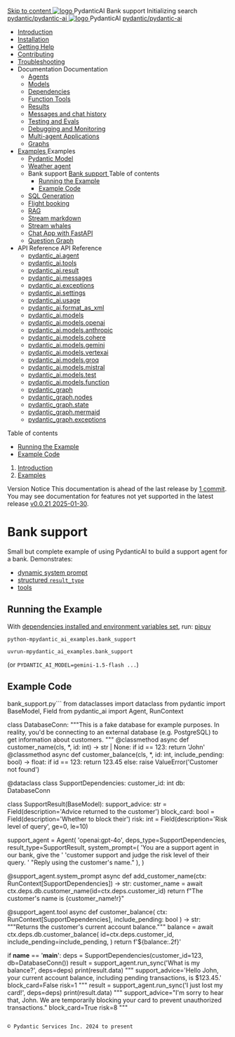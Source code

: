 [ Skip to content ](https://ai.pydantic.dev/examples/bank-support/<#running-the-example>)
[ ![logo](https://ai.pydantic.dev/img/logo-white.svg) ](https://ai.pydantic.dev/examples/bank-support/<../..> "PydanticAI")
PydanticAI 
Bank support 
Initializing search 
[ pydantic/pydantic-ai  ](https://ai.pydantic.dev/examples/bank-support/<https:/github.com/pydantic/pydantic-ai> "Go to repository")
[ ![logo](https://ai.pydantic.dev/img/logo-white.svg) ](https://ai.pydantic.dev/examples/bank-support/<../..> "PydanticAI") PydanticAI 
[ pydantic/pydantic-ai  ](https://ai.pydantic.dev/examples/bank-support/<https:/github.com/pydantic/pydantic-ai> "Go to repository")
  * [ Introduction  ](https://ai.pydantic.dev/examples/bank-support/<../..>)
  * [ Installation  ](https://ai.pydantic.dev/examples/bank-support/install/>)
  * [ Getting Help  ](https://ai.pydantic.dev/examples/bank-support/help/>)
  * [ Contributing  ](https://ai.pydantic.dev/examples/bank-support/contributing/>)
  * [ Troubleshooting  ](https://ai.pydantic.dev/examples/bank-support/troubleshooting/>)
  * Documentation  Documentation 
    * [ Agents  ](https://ai.pydantic.dev/examples/bank-support/agents/>)
    * [ Models  ](https://ai.pydantic.dev/examples/bank-support/models/>)
    * [ Dependencies  ](https://ai.pydantic.dev/examples/bank-support/dependencies/>)
    * [ Function Tools  ](https://ai.pydantic.dev/examples/bank-support/tools/>)
    * [ Results  ](https://ai.pydantic.dev/examples/bank-support/results/>)
    * [ Messages and chat history  ](https://ai.pydantic.dev/examples/bank-support/message-history/>)
    * [ Testing and Evals  ](https://ai.pydantic.dev/examples/bank-support/testing-evals/>)
    * [ Debugging and Monitoring  ](https://ai.pydantic.dev/examples/bank-support/logfire/>)
    * [ Multi-agent Applications  ](https://ai.pydantic.dev/examples/bank-support/multi-agent-applications/>)
    * [ Graphs  ](https://ai.pydantic.dev/examples/bank-support/graph/>)
  * [ Examples  ](https://ai.pydantic.dev/examples/bank-support/<../>)
Examples 
    * [ Pydantic Model  ](https://ai.pydantic.dev/examples/bank-support/<../pydantic-model/>)
    * [ Weather agent  ](https://ai.pydantic.dev/examples/bank-support/<../weather-agent/>)
    * Bank support  [ Bank support  ](https://ai.pydantic.dev/examples/bank-support/<./>) Table of contents 
      * [ Running the Example  ](https://ai.pydantic.dev/examples/bank-support/<#running-the-example>)
      * [ Example Code  ](https://ai.pydantic.dev/examples/bank-support/<#example-code>)
    * [ SQL Generation  ](https://ai.pydantic.dev/examples/bank-support/<../sql-gen/>)
    * [ Flight booking  ](https://ai.pydantic.dev/examples/bank-support/<../flight-booking/>)
    * [ RAG  ](https://ai.pydantic.dev/examples/bank-support/<../rag/>)
    * [ Stream markdown  ](https://ai.pydantic.dev/examples/bank-support/<../stream-markdown/>)
    * [ Stream whales  ](https://ai.pydantic.dev/examples/bank-support/<../stream-whales/>)
    * [ Chat App with FastAPI  ](https://ai.pydantic.dev/examples/bank-support/<../chat-app/>)
    * [ Question Graph  ](https://ai.pydantic.dev/examples/bank-support/<../question-graph/>)
  * API Reference  API Reference 
    * [ pydantic_ai.agent  ](https://ai.pydantic.dev/examples/bank-support/api/agent/>)
    * [ pydantic_ai.tools  ](https://ai.pydantic.dev/examples/bank-support/api/tools/>)
    * [ pydantic_ai.result  ](https://ai.pydantic.dev/examples/bank-support/api/result/>)
    * [ pydantic_ai.messages  ](https://ai.pydantic.dev/examples/bank-support/api/messages/>)
    * [ pydantic_ai.exceptions  ](https://ai.pydantic.dev/examples/bank-support/api/exceptions/>)
    * [ pydantic_ai.settings  ](https://ai.pydantic.dev/examples/bank-support/api/settings/>)
    * [ pydantic_ai.usage  ](https://ai.pydantic.dev/examples/bank-support/api/usage/>)
    * [ pydantic_ai.format_as_xml  ](https://ai.pydantic.dev/examples/bank-support/api/format_as_xml/>)
    * [ pydantic_ai.models  ](https://ai.pydantic.dev/examples/bank-support/api/models/base/>)
    * [ pydantic_ai.models.openai  ](https://ai.pydantic.dev/examples/bank-support/api/models/openai/>)
    * [ pydantic_ai.models.anthropic  ](https://ai.pydantic.dev/examples/bank-support/api/models/anthropic/>)
    * [ pydantic_ai.models.cohere  ](https://ai.pydantic.dev/examples/bank-support/api/models/cohere/>)
    * [ pydantic_ai.models.gemini  ](https://ai.pydantic.dev/examples/bank-support/api/models/gemini/>)
    * [ pydantic_ai.models.vertexai  ](https://ai.pydantic.dev/examples/bank-support/api/models/vertexai/>)
    * [ pydantic_ai.models.groq  ](https://ai.pydantic.dev/examples/bank-support/api/models/groq/>)
    * [ pydantic_ai.models.mistral  ](https://ai.pydantic.dev/examples/bank-support/api/models/mistral/>)
    * [ pydantic_ai.models.test  ](https://ai.pydantic.dev/examples/bank-support/api/models/test/>)
    * [ pydantic_ai.models.function  ](https://ai.pydantic.dev/examples/bank-support/api/models/function/>)
    * [ pydantic_graph  ](https://ai.pydantic.dev/examples/bank-support/api/pydantic_graph/graph/>)
    * [ pydantic_graph.nodes  ](https://ai.pydantic.dev/examples/bank-support/api/pydantic_graph/nodes/>)
    * [ pydantic_graph.state  ](https://ai.pydantic.dev/examples/bank-support/api/pydantic_graph/state/>)
    * [ pydantic_graph.mermaid  ](https://ai.pydantic.dev/examples/bank-support/api/pydantic_graph/mermaid/>)
    * [ pydantic_graph.exceptions  ](https://ai.pydantic.dev/examples/bank-support/api/pydantic_graph/exceptions/>)


Table of contents 
  * [ Running the Example  ](https://ai.pydantic.dev/examples/bank-support/<#running-the-example>)
  * [ Example Code  ](https://ai.pydantic.dev/examples/bank-support/<#example-code>)


  1. [ Introduction  ](https://ai.pydantic.dev/examples/bank-support/<../..>)
  2. [ Examples  ](https://ai.pydantic.dev/examples/bank-support/<../>)


Version Notice
This documentation is ahead of the last release by [1 commit](https://ai.pydantic.dev/examples/bank-support/<https:/github.com/pydantic/pydantic-ai/compare/v0.0.21...main>). You may see documentation for features not yet supported in the latest release [v0.0.21 2025-01-30](https://ai.pydantic.dev/examples/bank-support/<https:/github.com/pydantic/pydantic-ai/releases/tag/v0.0.21>). 
# Bank support
Small but complete example of using PydanticAI to build a support agent for a bank.
Demonstrates:
  * [dynamic system prompt](https://ai.pydantic.dev/examples/bank-support/agents/#system-prompts>)
  * [structured `result_type`](https://ai.pydantic.dev/examples/bank-support/results/#structured-result-validation>)
  * [tools](https://ai.pydantic.dev/examples/bank-support/tools/>)


## Running the Example
With [dependencies installed and environment variables set](https://ai.pydantic.dev/examples/bank-support/<../#usage>), run:
[pip](https://ai.pydantic.dev/examples/bank-support/<#__tabbed_1_1>)[uv](https://ai.pydantic.dev/examples/bank-support/<#__tabbed_1_2>)
```
python-mpydantic_ai_examples.bank_support

```

```
uvrun-mpydantic_ai_examples.bank_support

```

(or `PYDANTIC_AI_MODEL=gemini-1.5-flash ...`)
## Example Code
bank_support.py```
from dataclasses import dataclass
from pydantic import BaseModel, Field
from pydantic_ai import Agent, RunContext

class DatabaseConn:
"""This is a fake database for example purposes.
  In reality, you'd be connecting to an external database
  (e.g. PostgreSQL) to get information about customers.
  """
  @classmethod
  async def customer_name(cls, *, id: int) -> str | None:
    if id == 123:
      return 'John'
  @classmethod
  async def customer_balance(cls, *, id: int, include_pending: bool) -> float:
    if id == 123:
      return 123.45
    else:
      raise ValueError('Customer not found')

@dataclass
class SupportDependencies:
  customer_id: int
  db: DatabaseConn

class SupportResult(BaseModel):
  support_advice: str = Field(description='Advice returned to the customer')
  block_card: bool = Field(description='Whether to block their')
  risk: int = Field(description='Risk level of query', ge=0, le=10)

support_agent = Agent(
  'openai:gpt-4o',
  deps_type=SupportDependencies,
  result_type=SupportResult,
  system_prompt=(
    'You are a support agent in our bank, give the '
    'customer support and judge the risk level of their query. '
    "Reply using the customer's name."
  ),
)

@support_agent.system_prompt
async def add_customer_name(ctx: RunContext[SupportDependencies]) -> str:
  customer_name = await ctx.deps.db.customer_name(id=ctx.deps.customer_id)
  return f"The customer's name is {customer_name!r}"

@support_agent.tool
async def customer_balance(
  ctx: RunContext[SupportDependencies], include_pending: bool
) -> str:
"""Returns the customer's current account balance."""
  balance = await ctx.deps.db.customer_balance(
    id=ctx.deps.customer_id,
    include_pending=include_pending,
  )
  return f'${balance:.2f}'

if __name__ == '__main__':
  deps = SupportDependencies(customer_id=123, db=DatabaseConn())
  result = support_agent.run_sync('What is my balance?', deps=deps)
  print(result.data)
"""
  support_advice='Hello John, your current account balance, including pending transactions, is $123.45.' block_card=False risk=1
  """
  result = support_agent.run_sync('I just lost my card!', deps=deps)
  print(result.data)
"""
  support_advice="I'm sorry to hear that, John. We are temporarily blocking your card to prevent unauthorized transactions." block_card=True risk=8
  """

```

© Pydantic Services Inc. 2024 to present 
